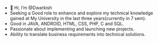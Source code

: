 - 👋 Hi, I’m @Dwarkish
- Seeking a Good role to enhance and explore my technical knowledge gained at My University in the last three years(currently in 7 sem). 
- Good in JAVA, ANDROID, HTML, CSS, PHP, C and SQL. 
- Passionate about implementing and launching new projects.
- Ability to translate business requirements into technical solutions.

<!---
Dwarkish/Dwarkish is a ✨ special ✨ repository because its `README.md` (this file) appears on your GitHub profile.
You can click the Preview link to take a look at your changes.
--->
